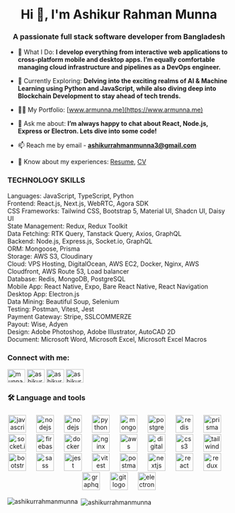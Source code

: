 <h1 align="center">Hi 👋, I'm Ashikur Rahman Munna</h1>
<h3 align="center">A passionate full stack software developer from Bangladesh</h3>

- 🔭 What I Do: **I develop everything from interactive web applications to cross-platform mobile and desktop apps. I’m equally comfortable managing cloud infrastructure and pipelines as a DevOps engineer.**

- 🌱 Currently Exploring: **Delving into the exciting realms of AI & Machine Learning using Python and JavaScript, while also diving deep into Blockchain Development to stay ahead of tech trends.**

- 👨‍💻 My Portfolio: [www.armunna.me](https://www.armunna.me)

- 💬 Ask me about: **I’m always happy to chat about React, Node.js, Express or Electron. Lets dive into some code!**

- 📫 Reach me by email - **ashikurrahmanmunna3@gmail.com**

- 📄 Know about my experiences: [Resume](https://drive.google.com/file/d/18yX0IzAj-Lo01iHX6I58DTFuZVta_4_4/view?usp=sharing), [CV](https://drive.google.com/file/d/1bwiaky42NcRYNcHvIyq5tR3Stw3Gr5m6/view?usp=sharing)

<h3>TECHNOLOGY SKILLS</h3>
Languages: JavaScript, TypeScript, Python <br>
Frontend: React.js, Next.js, WebRTC, Agora SDK <br>
CSS Frameworks: Tailwind CSS, Bootstrap 5, Material UI, Shadcn UI, Daisy UI <br>
State Management: Redux, Redux Toolkit <br>
Data Fetching: RTK Query, Tanstack Query, Axios, GraphQL <br>
Backend: Node.js, Express.js, Socket.io, GraphQL <br>
ORM: Mongoose, Prisma <br>
Storage: AWS S3, Cloudinary <br>
Cloud: VPS Hosting, DigitalOcean, AWS EC2, Docker, Nginx, AWS Cloudfront, AWS Route 53, Load balancer <br>
Database: Redis, MongoDB, PostgreSQL <br>
Mobile App: React Native, Expo, Bare React Native, React Navigation <br>
Desktop App: Electron.js <br>
Data Mining: Beautiful Soup, Selenium <br>
Testing: Postman, Vitest, Jest <br>
Payment Gateway: Stripe, SSLCOMMERZE <br>
Payout: Wise, Adyen <br>
Design: Adobe Photoshop, Adobe Illustrator, AutoCAD 2D <br>
Document: Microsoft Word, Microsoft Excel, Microsoft Excel Macros <br>

<h3 align="left">Connect with me:</h3>
<p align="left">
<a href="https://twitter.com/munna_ashikur" target="blank"><img align="center" src="https://raw.githubusercontent.com/rahuldkjain/github-profile-readme-generator/master/src/images/icons/Social/twitter.svg" alt="munna_ashikur" height="30" width="40" /></a>
<a href="https://linkedin.com/in/ashikur-rahman-munna-543917229/" target="blank"><img align="center" src="https://raw.githubusercontent.com/rahuldkjain/github-profile-readme-generator/master/src/images/icons/Social/linked-in-alt.svg" alt="ashikur-rahman-munna-543917229/" height="30" width="40" /></a>
<a href="https://fb.com/ashikurrahman.munna.90" target="blank"><img align="center" src="https://raw.githubusercontent.com/rahuldkjain/github-profile-readme-generator/master/src/images/icons/Social/facebook.svg" alt="ashikurrahman.munna.90" height="30" width="40" /></a>
<a href="https://instagram.com/ashikurrahmanmunna3" target="blank"><img align="center" src="https://raw.githubusercontent.com/rahuldkjain/github-profile-readme-generator/master/src/images/icons/Social/instagram.svg" alt="ashikurrahmanmunna3" height="30" width="40" /></a>
</p>

<h3 align="left">🛠 Language and tools</h3>

###

<div align="center">
  <img src="https://cdn.jsdelivr.net/gh/devicons/devicon/icons/javascript/javascript-original.svg" height="40" alt="javascript logo"  />
  <img width="15" />
  <img src="https://cdn.jsdelivr.net/gh/devicons/devicon/icons/nodejs/nodejs-original.svg" height="40" alt="nodejs logo"  />
  <img width="15" />
  <img src="https://cdn.jsdelivr.net/gh/devicons/devicon@latest/icons/typescript/typescript-original.svg" height="40" alt="nodejs logo"  />
  <img width="15" />
  <img src="https://cdn.jsdelivr.net/gh/devicons/devicon@latest/icons/python/python-original.svg" height="40" alt="python logo" />
  <img width="15" />
  <img src="https://cdn.jsdelivr.net/gh/devicons/devicon/icons/mongodb/mongodb-original.svg" height="40" alt="mongodb logo"  />
  <img width="15" />
  <img src="https://cdn.jsdelivr.net/gh/devicons/devicon/icons/postgresql/postgresql-original.svg" height="40" alt="postgresql logo"  />
  <img width="15" />
  <img src="https://cdn.jsdelivr.net/gh/devicons/devicon/icons/redis/redis-original.svg" height="40" alt="redis logo"  />
  <img width="15" />
  <img src="https://cdn.jsdelivr.net/gh/devicons/devicon@latest/icons/prisma/prisma-original.svg" height="40" alt="prisma logo"  />
  <img width="15" />
  <img src="https://cdn.jsdelivr.net/gh/devicons/devicon@latest/icons/socketio/socketio-original.svg" height="40" alt="socket.io logo"  />
  <img width="15" />
  <img src="https://cdn.jsdelivr.net/gh/devicons/devicon/icons/firebase/firebase-plain-wordmark.svg" height="40" alt="firebase logo"  />
  <img width="15" />
  <img src="https://cdn.jsdelivr.net/gh/devicons/devicon/icons/docker/docker-plain-wordmark.svg" height="40" alt="docker logo"  />
  <img width="15" />
  <img src="https://cdn.jsdelivr.net/gh/devicons/devicon@latest/icons/nginx/nginx-original.svg" height="40" alt="nginx logo"  />
  <img width="15" />
  <img src="https://cdn.jsdelivr.net/gh/devicons/devicon@latest/icons/amazonwebservices/amazonwebservices-plain-wordmark.svg" alt="aws" width="40" height="40"/>
  <img width="15" />
  <img src="https://cdn.jsdelivr.net/gh/devicons/devicon@latest/icons/digitalocean/digitalocean-original.svg" alt="digitalocean" width="40" height="40"/>
  <img width="15" />
  <img src="https://cdn.jsdelivr.net/gh/devicons/devicon/icons/css3/css3-original.svg" height="40" alt="css3 logo"  />
  <img width="15" />
  <img src="https://cdn.jsdelivr.net/gh/devicons/devicon@latest/icons/tailwindcss/tailwindcss-original.svg" height="40" alt="tailwind logo"  />
  <img width="15" />
  <img src="https://cdn.jsdelivr.net/gh/devicons/devicon/icons/bootstrap/bootstrap-original.svg" height="40" alt="bootstrap logo"  />
  <img width="15" />
  <img src="https://cdn.jsdelivr.net/gh/devicons/devicon/icons/sass/sass-original.svg" height="40" alt="sass logo"  />
  <img width="15" />
  <img src="https://cdn.jsdelivr.net/gh/devicons/devicon/icons/jest/jest-plain.svg" height="40" alt="jest logo"  />
  <img width="15" />
  <img src="https://cdn.jsdelivr.net/gh/devicons/devicon@latest/icons/vitest/vitest-original.svg" height="40" alt="vitest logo"  />
  <img width="15" />
  <img src="https://cdn.jsdelivr.net/gh/devicons/devicon@latest/icons/postman/postman-original.svg" height="40" alt="postman logo"  />
  <img width="15" />
  <img src="https://cdn.jsdelivr.net/gh/devicons/devicon/icons/nextjs/nextjs-original.svg" height="40" alt="nextjs logo"  />
  <img width="15" />
  <img src="https://cdn.jsdelivr.net/gh/devicons/devicon/icons/react/react-original.svg" height="40" alt="react logo"  />
  <img width="15" />
  <img src="https://cdn.jsdelivr.net/gh/devicons/devicon/icons/redux/redux-original.svg" height="40" alt="redux logo"  />
  <img width="15" />
  <img src="https://cdn.jsdelivr.net/gh/devicons/devicon@latest/icons/graphql/graphql-plain.svg" height="40" alt="graphql logo"  />
  <img width="15" />
  <img src="https://cdn.jsdelivr.net/gh/devicons/devicon/icons/git/git-original.svg" height="40" alt="git logo"  />
  <img width="15" />
  <img src="https://cdn.jsdelivr.net/gh/devicons/devicon@latest/icons/electron/electron-original.svg" height="40" alt="electron"  />
</div>

<p><img align="left" src="https://github-readme-stats.vercel.app/api/top-langs?username=ashikurrahmanmunna&show_icons=true&locale=en&layout=compact" alt="ashikurrahmanmunna" /></p>

<p>&nbsp;<img align="center" src="https://github-readme-stats.vercel.app/api?username=ashikurrahmanmunna&show_icons=true&locale=en" alt="ashikurrahmanmunna" /></p>
